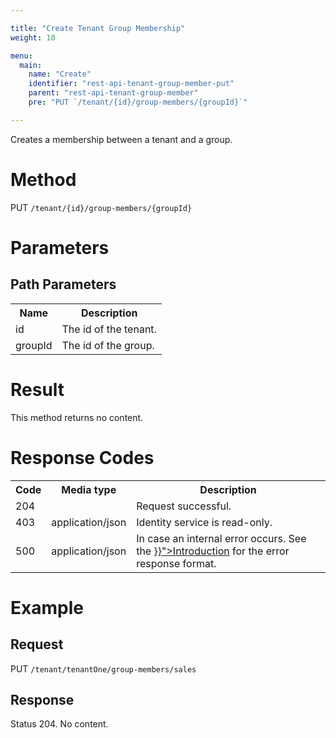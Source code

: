 ```yaml
---

title: "Create Tenant Group Membership"
weight: 10

menu:
  main:
    name: "Create"
    identifier: "rest-api-tenant-group-member-put"
    parent: "rest-api-tenant-group-member"
    pre: "PUT `/tenant/{id}/group-members/{groupId}`"

---
```


Creates a membership between a tenant and a group.

# Method

PUT `/tenant/{id}/group-members/{groupId}`

# Parameters

## Path Parameters

<table class="table table-striped">
  <tr>
    <th>Name</th>
    <th>Description</th>
  </tr>
  <tr>
    <td>id</td>
    <td>The id of the tenant.</td>
  </tr>
  <tr>
    <td>groupId</td>
    <td>The id of the group.</td>
  </tr>
</table>



# Result

This method returns no content.

# Response Codes

<table class="table table-striped">
  <tr>
    <th>Code</th>
    <th>Media type</th>
    <th>Description</th>
  </tr>
  <tr>
    <td>204</td>
    <td></td>
    <td>Request successful.</td>
  </tr>
  <tr>
    <td>403</td>
    <td>application/json</td>
    <td>Identity service is read-only.</td>
  </tr>
  <tr>
    <td>500</td>
    <td>application/json</td>
    <td>In case an internal error occurs. See the <a href="{{< relref "reference/rest/overview/_index.md#error-handling" >}}">Introduction</a> for the error response format.</td>
  </tr>
</table>


# Example

## Request

PUT `/tenant/tenantOne/group-members/sales`


## Response

Status 204. No content.
